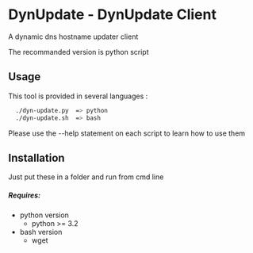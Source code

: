 # DynUpdate - DynUpdate Client

A dynamic dns hostname updater client

The recommanded version is python script

## Usage

This tool is provided in several languages :

```bash
  ./dyn-update.py  => python
  ./dyn-update.sh  => bash
```

Please use the --help statement on each script to learn how to use them

## Installation

Just put these in a folder and run from cmd line

##### Requires:
  - python version
    * python >= 3.2
  - bash version
    * wget